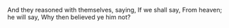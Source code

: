 And they reasoned with themselves, saying, If we shall say, From heaven; he will say, Why then believed ye him not?
